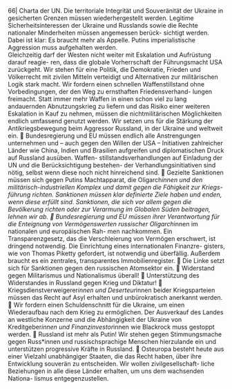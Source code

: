 66| 
Charta der UN. Die territoriale Integrität und Souveränität der Ukraine in gesicherten 
Grenzen müssen wiederhergestellt werden. Legitime Sicherheitsinteressen der Ukraine 
und Russlands sowie die Rechte nationaler Minderheiten müssen angemessen berück-
sichtigt werden. Dabei ist klar: Es braucht mehr als Appelle. Putins imperialistische 
Aggression muss aufgehalten werden.  
Gleichzeitig darf der Westen nicht weiter mit Eskalation und Aufrüstung darauf reagie-
ren, dass die globale Vorherrschaft der Führungsmacht USA zurückgeht. Wir stehen 
für eine Politik, die Demokratie, Frieden und Völkerrecht mit zivilen Mitteln verteidigt 
und Alternativen zur militärischen Logik stark macht. Wir fordern einen schnellen 
Waffenstillstand ohne Vorbedingungen, der den Weg zu ernsthaften Friedensverhand-
lungen freimacht. Statt immer mehr Waffen in einen schon viel zu lang andauernden 
Abnutzungskrieg zu liefern und das Risiko einer weiteren Eskalation in Kauf zu nehmen, 
müssen die nichtmilitärischen Möglichkeiten endlich umfassend genutzt werden. Wir 
setzen uns für die Stärkung der Antikriegsbewegung beim Aggressor Russland, in der 
Ukraine und weltweit ein. 
 Bundesregierung und EU müssen endlich alle Anstrengungen unternehmen und – 
auch gegen den Willen der USA – Initiativen zahlreicher Länder wie China, Indien 
und Brasilien aufgreifen und diplomatischen Druck auf Russland ausüben. Waffen-
stillstandsverhandlungen auf Einladung der UN und die Berücksichtigung bestehen-
der Verhandlungsinitiativen sind nötig, selbst wenn diese noch nicht hinreichend 
sind. 
 Gezielte Sanktionen müssen sich gegen Putins Machtapparat, die Oligarch*innen 
und den militärisch-industriellen Komplex und damit gegen die Fähigkeit zur Kriegs-
führung richten. Sanktionen müssen klar definierte Ziele haben und enden, wenn 
diese erfüllt sind. Sanktionen, die sich vor allem gegen die Bevölkerung richten oder 
zur Verarmung im Globalen Süden beitragen, lehnen wir ab. 
 Bundesregierung und EU müssen ihrer Verantwortung für die Enteignung von 
Vermögenswerten russischer Oligarch*innen im nationalen und europäischen Rah-
men nachkommen. Ein Transparenzgesetz, das die Verschleierung von Vermögen 
erschwert, ist dringend notwendig. Die Einrichtung eines internationalen Finanzre-
gisters, wie von Thomas Piketty gefordert, ist notwendig und überfällig. Außerdem 
braucht es ein zentrales, transparentes Immobilienregister. 
 Die Linke setzt sich für Sanktionen gegen den russischen Atomsektor ein. 
 Widerstand gegen Militarismus und Nationalismus überall! 
 Unterstützung des Widerstandes in Russland gegen Krieg und Diktatur! 
 Kriegsdienstverweigerer*innen und Deserteur*innen beider Kriegsparteien müssen 
das Recht auf Asyl erhalten und unbürokratisch anerkannt werden. 
 Wir fordern einen Schuldenschnitt für die Ukraine, um einen Wiederaufbau nach 
dem Krieg zu ermöglichen. Der Ausverkauf des Landes an westliche Konzerne und 
die Abhängigkeit der Ukraine von Kreditgeber*innen und Finanzinvestor*innen wie 
Blackrock muss gestoppt werden. 
 Russland ist mehr als Putin! Wir stehen gegen Stimmungsmache gegen Russ*innen 
und russischsprachige Menschen hierzulande ein und unterstützen progressive 
Kräfte in Russland. 
 Osteuropa besteht heute aus einer Vielzahl unabhängiger Staaten, die das Recht 
haben, über ihre Entwicklung souverän zu entscheiden. Wir wollen zivilgesellschaft-
liche Beziehungen in alle diese Länder erhalten, um uns dem wachsenden Nationa-
lismus entgegenzustellen. 
